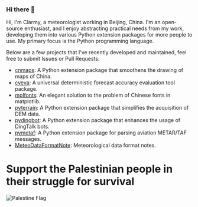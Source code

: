 ### Hi there 👋
Hi, I'm Clarmy, a meteorologist working in Beijing, China. I'm an open-source enthusiast, and I enjoy abstracting practical needs from my work, developing them into various Python extension packages for more people to use. My primary focus is the Python programming language.

Below are a few projects that I've recently developed and maintained, feel free to submit Issues or Pull Requests:

* [cnmaps](https://github.com/Clarmy/cnmaps): A Python extension package that smoothens the drawing of maps of China.
* [cyeva](https://github.com/caiyunapp/cyeva): A universal deterministic forecast accuracy evaluation tool package.
* [mplfonts](https://github.com/Clarmy/mplfonts): An elegant solution to the problem of Chinese fonts in matplotlib.
* [pyterrain](https://github.com/Clarmy/pyterrain): A Python extension package that simplifies the acquisition of DEM data.
* [pydingbot](https://github.com/Clarmy/pydingbot): A Python extension package that enhances the usage of DingTalk bots.
* [pymetaf](https://github.com/Clarmy/pymetaf): A Python extension package for parsing aviation METAR/TAF messages.
* [MeteoDataFormatNote](https://github.com/Clarmy/MeteoDataFormatNote): Meteorological data format notes.

# Support the Palestinian people in their struggle for survival
![Palestine Flag](https://upload.wikimedia.org/wikipedia/commons/0/00/Flag_of_Palestine.svg)
